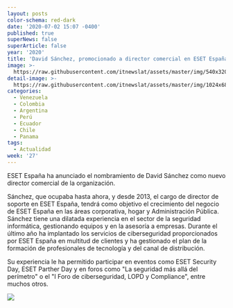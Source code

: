 ```yaml
---
layout: posts
color-schema: red-dark
date: '2020-07-02 15:07 -0400'
published: true
superNews: false
superArticle: false
year: '2020'
title: 'David Sánchez, promocionado a director comercial en ESET España'
image: >-
  https://raw.githubusercontent.com/itnewslat/assets/master/img/540x320/David-Sanchez-p.jpg
detail-image: >-
  https://raw.githubusercontent.com/itnewslat/assets/master/img/1024x680/David-Sanchez-g.jpg
categories:
  - Venezuela
  - Colombia
  - Argentina
  - Perú
  - Ecuador
  - Chile
  - Panama
tags:
  - Actualidad
week: '27'
---
```

ESET España ha anunciado el nombramiento de David Sánchez como nuevo director comercial de la organización.  

Sánchez, que ocupaba hasta ahora, y desde 2013, el cargo de director de soporte en ESET España, tendrá como objetivo el crecimiento del negocio de ESET España en las áreas corporativa, hogar y Administración Pública. Sánchez tiene una dilatada experiencia en el sector de la seguridad informática, gestionando equipos y en la asesoría a empresas. Durante el último año ha implantado los servicios de ciberseguridad proporcionados por ESET España en multitud de clientes y ha gestionado el plan de la formación de profesionales de tecnología y del canal de distribución.

Su experiencia le ha permitido participar en eventos como ESET Security Day, ESET Parther Day y en foros como "La seguridad más allá del perímetro" o el "I Foro de ciberseguridad, LOPD y Compliance", entre muchos otros.

<img src="https://tracker.metricool.com/c3po.jpg?hash=56f88a41e39ab42c063cc51676587a04"/>